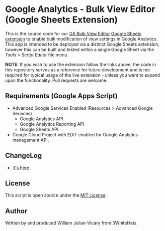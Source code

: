 # Google Analytics - Bulk View Editor (Google Sheets Extension)

This is the source code for our [GA Bulk View Editor](https://www.3whitehats.com/ga-bulk-view-editor/) [Google Sheets extension](https://chrome.google.com/webstore/detail/ga-bulk-view-editor/jbiobmeocacbofbnmgbfpiaokbkkmmjk) to enable bulk modification of view settings in Google Analytics. This app is intended to be deployed via a distinct Google Sheets extension, however this can be built and tested within a single Google Sheet via the _Tools > Script Editor_ file menu.

**NOTE:** If you wish to use the extension follow the links above, the code in this repository serves as a reference for future development and is not required for typical usage of the live extension - unless you want to expand upon the functionality. Pull requests are welcome.

## Requirements (Google Apps Script)

- Advanced Google Services Enabled (Resources > Advanced Google Services)
    - Google Analytics API
    - Google Analytics Reporting API
    - Google Sheets API
- Google Cloud Project with _EDIT_ enabled for Google Analytics management API.

## ChangeLog

- [It's here](CHANGELOG.md)

## License

This script is open source under the [MIT License](LICENSE).

## Author
Written by and produced William Julian-Vicary from 3WhiteHats.